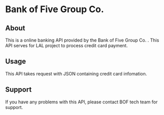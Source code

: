 # Bank of Five Group Co.

## About
This is a online banking API provided by the Bank of Five Group Co. . This API serves for LAL project to process credit card payment.
## Usage
This API takes request with JSON containing credit card infomation.
## Support
If you have any problems with this API, please contact BOF tech team for support.